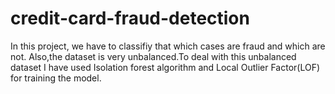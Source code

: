 # credit-card-fraud-detection
In this project, we have to classifiy that which cases are fraud and which are not. Also,the dataset is very unbalanced.To deal with this unbalanced dataset I have used Isolation forest algorithm and Local Outlier Factor(LOF) for training the model.

